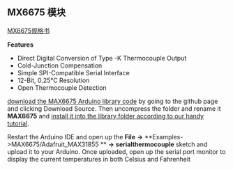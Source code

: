 
## MX6675 模块

[MX6675规格书](http://datasheets.maximintegrated.com/en/ds/MAX6675.pdf)

**Features**



- Direct Digital Conversion of Type -K Thermocouple Output
- Cold-Junction Compensation
- Simple SPI-Compatible Serial Interface
- 12-Bit, 0.25°C Resolution
- Open Thermocouple Detection

[download the MAX6675 Arduino library code](http://github.com/adafruit/MAX6675-library) by going to the github page and clicking Download Source. Then uncompress the folder and rename it **MAX6675** and [install it into the library folder according to our handy tutorial](http://learn.adafruit.com/arduino-tips-tricks-and-techniques/arduino-libraries).

Restart the Arduino IDE and open up the **File** **->** **Examples->MAX6675/Adafruit_MAX31855 ** **->** **serialthermocouple** sketch and upload it to your Arduino. Once uploaded, open up the serial port monitor to display the current temperatures in both Celsius and Fahrenheit